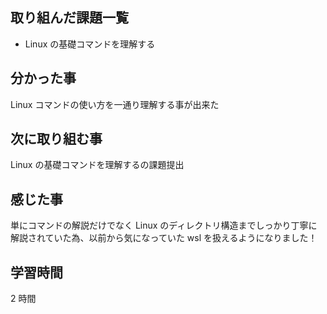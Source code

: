 ## 取り組んだ課題一覧

- Linux の基礎コマンドを理解する

## 分かった事

Linux コマンドの使い方を一通り理解する事が出来た

## 次に取り組む事

Linux の基礎コマンドを理解するの課題提出

## 感じた事

単にコマンドの解説だけでなく Linux のディレクトリ構造までしっかり丁寧に解説されていた為、以前から気になっていた wsl を扱えるようになりました！

## 学習時間

2 時間
